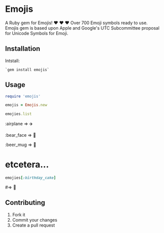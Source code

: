 # Emojis

A Ruby gem for Emojis! :heart: :heart: :heart: Over 700 Emoji symbols ready to use. Emojis gem is based upon Apple and Google's UTC Subcommittee proposal for Unicode Symbols for Emoji.

## Installation

Intstall:

    `gem install emojis`

## Usage

```ruby
require 'emojis'

emojis = Emojis.new

emojies.list
```
:airplane => :airplane:

:bear_face => :bear:

:beer_mug => :beer:

  # etcetera...
```ruby
emojies[:birthday_cake]
```
  #=> :cake:

## Contributing

1. Fork it
2. Commit your changes
3. Create a pull request
